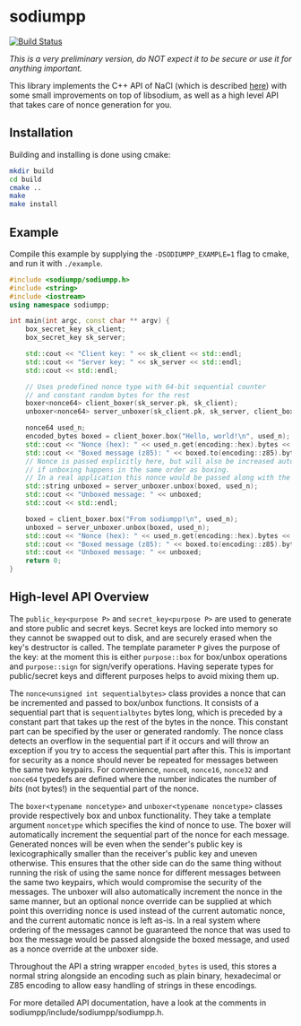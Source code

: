 sodiumpp
========

[![Build Status](https://travis-ci.org/rubendv/sodiumpp.svg?branch=master)](https://travis-ci.org/rubendv/sodiumpp)

*This is a very preliminary version, do NOT expect it to be secure or use it for anything important.*

This library implements the C++ API of NaCl (which is described [here](http://nacl.cr.yp.to/)) with some small improvements on top of libsodium, as well as a high level API that takes care of nonce generation for you.

Installation
------------

Building and installing is done using cmake:

```bash
mkdir build
cd build
cmake ..
make
make install
```

Example
-------

Compile this example by supplying the `-DSODIUMPP_EXAMPLE=1` flag to cmake, and run it with `./example`.

```c++
#include <sodiumpp/sodiumpp.h>
#include <string>
#include <iostream>
using namespace sodiumpp;

int main(int argc, const char ** argv) {
    box_secret_key sk_client;
    box_secret_key sk_server;

    std::cout << "Client key: " << sk_client << std::endl;
    std::cout << "Server key: " << sk_server << std::endl;
    std::cout << std::endl;

    // Uses predefined nonce type with 64-bit sequential counter 
    // and constant random bytes for the rest
    boxer<nonce64> client_boxer(sk_server.pk, sk_client);
    unboxer<nonce64> server_unboxer(sk_client.pk, sk_server, client_boxer.get_nonce_constant());

    nonce64 used_n;
    encoded_bytes boxed = client_boxer.box("Hello, world!\n", used_n);
    std::cout << "Nonce (hex): " << used_n.get(encoding::hex).bytes << std::endl;
    std::cout << "Boxed message (z85): " << boxed.to(encoding::z85).bytes << std::endl;
    // Nonce is passed explicitly here, but will also be increased automatically
    // if unboxing happens in the same order as boxing.
    // In a real application this nonce would be passed along with the boxed message.
    std::string unboxed = server_unboxer.unbox(boxed, used_n);
    std::cout << "Unboxed message: " << unboxed;
    std::cout << std::endl;

    boxed = client_boxer.box("From sodiumpp!\n", used_n);
    unboxed = server_unboxer.unbox(boxed, used_n);
    std::cout << "Nonce (hex): " << used_n.get(encoding::hex).bytes << std::endl;
    std::cout << "Boxed message (z85): " << boxed.to(encoding::z85).bytes << std::endl;
    std::cout << "Unboxed message: " << unboxed;
    return 0;
}
```

High-level API Overview
-----------------------

The `public_key<purpose P>` and `secret_key<purpose P>` are used to generate and store public and secret keys. Secret keys are locked into memory so they cannot be swapped out to disk, and are securely erased when the key's destructor is called. The template parameter `P` gives the purpose of the key: at the moment this is either `purpose::box` for box/unbox operations and `purpose::sign` for sign/verify operations. Having seperate types for public/secret keys and different purposes helps to avoid mixing them up.

The `nonce<unsigned int sequentialbytes>` class provides a nonce that can be incremented and passed to box/unbox functions. It consists of a sequential part that is `sequentialbytes` bytes long, which is preceded by a constant part that takes up the rest of the bytes in the nonce. This constant part can be specified by the user or generated randomly.
The nonce class detects an overflow in the sequential part if it occurs and will throw an exception if you try to access the sequential part after this. This is important for security as a nonce should never be repeated for messages between the same two keypairs.
For convenience, `nonce8`, `nonce16`, `nonce32` and `nonce64` typedefs are defined where the number indicates the number of _bits_ (not bytes!) in the sequential part of the nonce.

The `boxer<typename noncetype>` and `unboxer<typename noncetype>` classes provide respectively box and unbox functionality. They take a template argument `noncetype` which specifies the kind of nonce to use. The boxer will automatically increment the sequential part of the nonce for each message. Generated nonces will be even when the sender's public key is lexicographically smaller than the receiver's public key and uneven otherwise. This ensures that the other side can do the same thing without running the risk of using the same nonce for different messages between the same two keypairs, which would compromise the security of the messages. The unboxer will also automatically increment the nonce in the same manner, but an optional nonce override can be supplied at which point this overriding nonce is used instead of the current automatic nonce, and the current automatic nonce is left as-is. In a real system where ordering of the messages cannot be guaranteed the nonce that was used to box the message would be passed alongside the boxed message, and used as a nonce override at the unboxer side.

Throughout the API a string wrapper `encoded_bytes` is used, this stores a normal string alongside an encoding such as plain binary, hexadecimal or Z85 encoding to allow easy handling of strings in these encodings.

For more detailed API documentation, have a look at the comments in sodiumpp/include/sodiumpp/sodiumpp.h.
